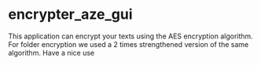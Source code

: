 # encrypter_aze_gui
 This application can encrypt your texts using the AES encryption algorithm. For folder encryption we used a 2 times strengthened version of the same algorithm. Have a nice use
